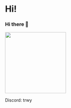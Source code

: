 # Hi!
### Hi there 👋
<img src="https://lanyard-profile-readme.vercel.app/api/354427199023218689?animated=true" height=200px/>

Discord: trwy
